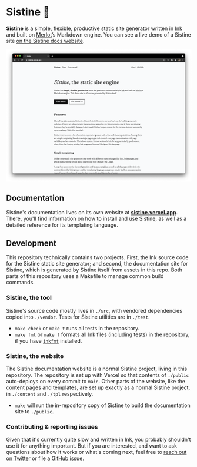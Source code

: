 # Sistine 🏰

**Sistine** is a simple, flexible, productive static site generator written in [Ink](https://dotink.co/) and built on [Merlot](https://github.com/thesephist/merlot)’s Markdown engine. You can see a live demo of a Sistine site [on the Sistine docs website](https://sistine.vercel.app/).

![A screenshot of the Sistine docs site, built with Sistine](/static/img/sistine-screenshot.png)

## Documentation

Sistine's documentation lives on its own website at **[sistine.vercel.app](https://sistine.vercel.app)**. There, you'll find information on how to install and use Sistine, as well as a detailed reference for its templating language.

## Development

This repository technically contains two projects. First, the Ink source code for the Sistine static site generator; and second, the documentation site for Sistine, which is generated by Sistine itself from assets in this repo. Both parts of this repository uses a Makefile to manage common build commands.

### Sistine, the tool

Sistine's source code mostly lives in `./src`, with vendored dependencies copied into `./vendor`. Tests for Sistine utilities are in `./test`.

- `make check` or `make t` runs all tests in the repository.
- `make fmt`  or `make f` formats all Ink files (including tests) in the repository, if you have [`inkfmt`](https://github.com/thesephist/inkfmt) installed.

### Sistine, the website

The Sistine documentation website is a normal Sistine project, living in this repository.  The repository is set up with Vercel so that contents of `./public` auto-deploys on every commit to `main`. Other parts of the website, like the content pages and templates, are set up exactly as a normal Sistine project, in `./content` and `./tpl` respectively.

- `make` will run the in-repository copy of Sistine to build the documentation site to `./public`.

### Contributing & reporting issues

Given that it's currently quite slow and written in Ink, you probably shouldn't use it for anything important. But if you are interested, and want to ask questions about how it works or what's coming next, feel free to [reach out on Twitter](https://twitter.com/thesephist) or file a [GitHub issue](https://github.com/thesephist/sistine/issues).

